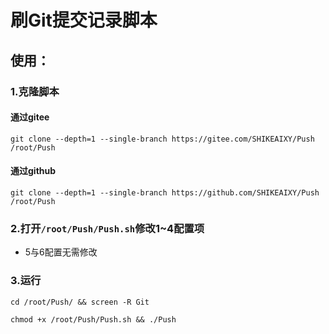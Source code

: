 # 刷Git提交记录脚本

## 使用：

### 1.克隆脚本

#### 通过gitee

```
git clone --depth=1 --single-branch https://gitee.com/SHIKEAIXY/Push /root/Push
```

#### 通过github

```
git clone --depth=1 --single-branch https://github.com/SHIKEAIXY/Push /root/Push
```

### 2.打开`/root/Push/Push.sh`修改1~4配置项

 - 5与6配置无需修改

### 3.运行

```
cd /root/Push/ && screen -R Git
```
```
chmod +x /root/Push/Push.sh && ./Push
```